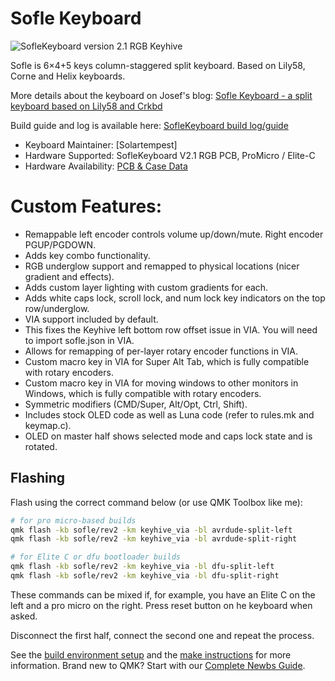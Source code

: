 # Sofle Keyboard

![SofleKeyboard version 2.1 RGB Keyhive](https://i.imgur.com/G5HNa8W.jpg)

Sofle is 6×4+5 keys column-staggered split keyboard. Based on Lily58, Corne and Helix keyboards.

More details about the keyboard on Josef's blog: [Sofle Keyboard - a split keyboard based on Lily58 and Crkbd](https://josef-adamcik.cz/electronics/let-me-introduce-you-sofle-keyboard-split-keyboard-based-on-lily58.html)

Build guide and log is available here: [SofleKeyboard build log/guide](https://josef-adamcik.cz/electronics/soflekeyboard-build-log-and-build-guide.html)

* Keyboard Maintainer: [Solartempest]
* Hardware Supported: SofleKeyboard V2.1 RGB PCB, ProMicro / Elite-C
* Hardware Availability: [PCB & Case Data](https://keyhive.xyz/shop/sofle)

# Custom Features:

-   Remappable left encoder controls volume up/down/mute. Right encoder PGUP/PGDOWN.
-   Adds key combo functionality.
-   RGB underglow support and remapped to physical locations (nicer gradient and effects).
-   Adds custom layer lighting with custom gradients for each.
-   Adds white caps lock, scroll lock, and num lock key indicators on the top row/underglow.
-   VIA support included by default.
-   This fixes the Keyhive left bottom row offset issue in VIA. You will need to import sofle.json in VIA.
-   Allows for remapping of per-layer rotary encoder functions in VIA.
-   Custom macro key in VIA for Super Alt Tab, which is fully compatible with rotary encoders.
-   Custom macro key in VIA for moving windows to other monitors in Windows, which is fully compatible with rotary encoders.
-   Symmetric modifiers (CMD/Super, Alt/Opt, Ctrl, Shift).
-   Includes stock OLED code as well as Luna code (refer to rules.mk and keymap.c).
-   OLED on master half shows selected mode and caps lock state and is rotated.


## Flashing

Flash using the correct command below (or use QMK Toolbox like me):

```sh
# for pro micro-based builds
qmk flash -kb sofle/rev2 -km keyhive_via -bl avrdude-split-left
qmk flash -kb sofle/rev2 -km keyhive_via -bl avrdude-split-right

# for Elite C or dfu bootloader builds
qmk flash -kb sofle/rev2 -km keyhive_via -bl dfu-split-left
qmk flash -kb sofle/rev2 -km keyhive_via -bl dfu-split-right
```

These commands can be mixed if, for example, you have an Elite C on the left and a pro micro on the right.
Press reset button on he keyboard when asked.

Disconnect the first half, connect the second one and repeat the process.


See the [build environment setup](https://docs.qmk.fm/#/getting_started_build_tools) and the [make instructions](https://docs.qmk.fm/#/getting_started_make_guide) for more information. Brand new to QMK? Start with our [Complete Newbs Guide](https://docs.qmk.fm/#/newbs).
